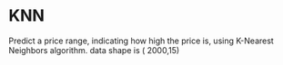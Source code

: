 # KNN
Predict a price range, indicating how high the price is, using K-Nearest Neighbors 
algorithm. 
data shape is ( 2000,15)
